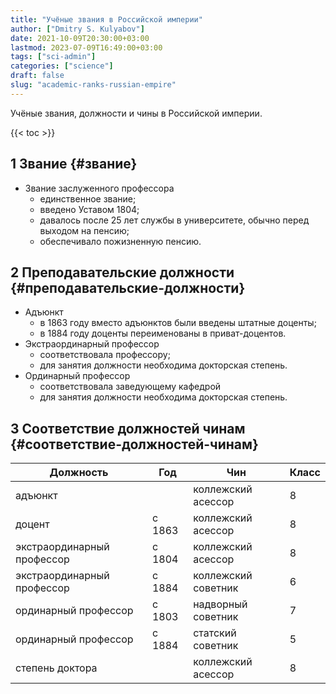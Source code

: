 ```yaml
---
title: "Учёные звания в Российской империи"
author: ["Dmitry S. Kulyabov"]
date: 2021-10-09T20:30:00+03:00
lastmod: 2023-07-09T16:49:00+03:00
tags: ["sci-admin"]
categories: ["science"]
draft: false
slug: "academic-ranks-russian-empire"
---
```


Учёные звания, должности и чины в Российской империи.

<!--more-->

{{< toc >}}


## <span class="section-num">1</span> Звание {#звание}

-   Звание заслуженного профессора
    -   единственное звание;
    -   введено Уставом 1804;
    -   давалось после 25 лет службы в университете, обычно перед выходом на пенсию;
    -   обеспечивало пожизненную пенсию.


## <span class="section-num">2</span> Преподавательские должности {#преподавательские-должности}

-   Адъюнкт
    -   в 1863 году вместо адъюнктов были введены штатные доценты;
    -   в 1884 году доценты переименованы в приват-доцентов.
-   Экстраординарный профессор
    -   соответствовала профессору;
    -   для занятия должности необходима докторская степень.
-   Ординарный профессор
    -   соответствовала заведующему кафедрой
    -   для занятия должности необходима докторская степень.


## <span class="section-num">3</span> Соответствие должностей чинам {#соответствие-должностей-чинам}

| Должность                  | Год    | Чин                 | Класс |
|----------------------------|--------|---------------------|-------|
| адъюнкт                    |        | коллежский асессор  | 8     |
| доцент                     | с 1863 | коллежский асессор  | 8     |
| экстраординарный профессор | с 1804 | коллежский асессор  | 8     |
| экстраординарный профессор | с 1884 | коллежский советник | 6     |
| ординарный профессор       | с 1803 | надворный советник  | 7     |
| ординарный профессор       | с 1884 | статский советник   | 5     |
| степень доктора            |        | коллежский асессор  | 8     |
